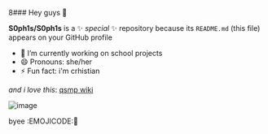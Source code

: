 8### Hey guys 👋


**S0ph1s/S0ph1s** is a ✨ _special_ ✨ repository because its `README.md` (this file) appears on your GitHub profile

- 🔭 I’m currently working on school projects
- 😄 Pronouns: she/her
- ⚡ Fun fact: i'm crhistian

*and i love this*: [qsmp wiki](https://qsmp.fandom.com/pt-br/wiki/QSMP_Wiki)

![image](https://github.com/S0ph1s/S0ph1s/assets/142347346/8a1dfe39-23b7-4e64-8e30-e291e37f15b3)

byee :EMOJICODE::pinched_fingers:
